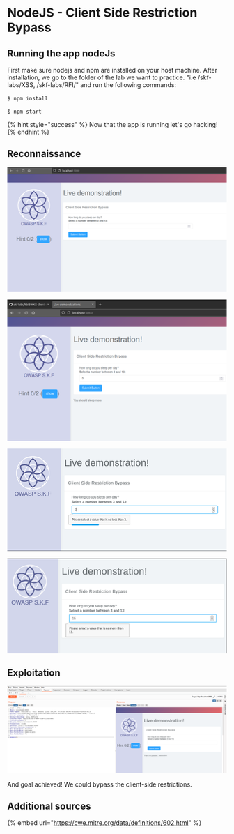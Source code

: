 # NodeJS - Client Side Restriction Bypass

## Running the app nodeJs

First make sure nodejs and npm are installed on your host machine. After installation, we go to the folder of the lab we want to practice. "i.e /skf-labs/XSS, /skf-labs/RFI/" and run the following commands:

```
$ npm install
```

```
$ npm start
```

{% hint style="success" %}
Now that the app is running let's go hacking!
{% endhint %}

## Reconnaissance

![](../../.gitbook/assets/java/Client-side-restriction-bypass/1.png)

![](../../.gitbook/assets/java/Client-side-restriction-bypass/2.png)

![](../../.gitbook/assets/java/Client-side-restriction-bypass/3.png)

![](../../.gitbook/assets/java/Client-side-restriction-bypass/4.png)

## Exploitation

![](../../.gitbook/assets/nodejs/Client-side-restriction-bypass/5.png)

And goal achieved! We could bypass the client-side restrictions.

## Additional sources

{% embed url="https://cwe.mitre.org/data/definitions/602.html" %}
